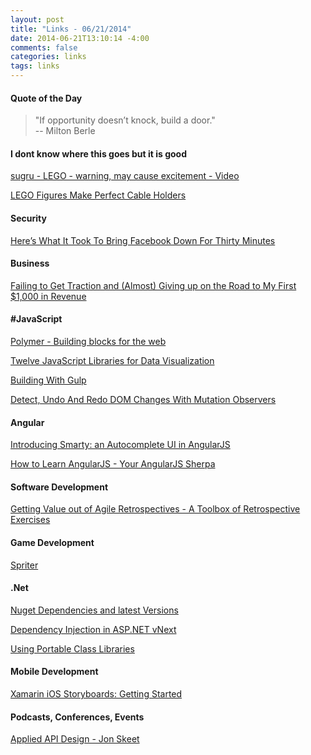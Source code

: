 ```yaml
---
layout: post
title: "Links - 06/21/2014"
date: 2014-06-21T13:10:14 -4:00
comments: false
categories: links
tags: links
---
```


#### Quote of the Day

<blockquote>"If opportunity doesn’t knock, build a door."<br>
-- Milton Berle
</blockquote>

#### I dont know where this goes but it is good

[sugru - LEGO - warning, may cause excitement - Video](https://www.youtube.com/watch?v=JnwQXxEbaPw)

[LEGO Figures Make Perfect Cable Holders](http://lifehacker.com/lego-figures-make-perfect-cable-holders-1586830454)

#### Security

[Here’s What It Took To Bring Facebook Down For Thirty Minutes](http://uproxx.com/technology/2014/06/heres-what-it-took-to-bring-facebook-down-for-thirty-minutes/)

#### Business

[Failing to Get Traction and (Almost) Giving up on the Road to My First $1,000 in Revenue](http://www.extendslogic.com/general/my-first-1k/)

#### #JavaScript

[Polymer - Building blocks for the web](http://www.polymer-project.org/)

[Twelve JavaScript Libraries for Data Visualization](http://www.sitepoint.com/twelve-javascript-libraries-data-visualization)

[Building With Gulp](http://www.smashingmagazine.com/2014/06/11/building-with-gulp)

[Detect, Undo And Redo DOM Changes With Mutation Observers](http://addyosmani.com/blog/mutation-observers)

#### Angular

[Introducing Smarty: an Autocomplete UI in AngularJS](http://www.thumbtack.com/engineering/introducing-smarty/)

[How to Learn AngularJS - Your AngularJS Sherpa](http://www.ng-newsletter.com/posts/how-to-learn-angular.html)

#### Software Development

[Getting Value out of Agile Retrospectives - A Toolbox of Retrospective Exercises](http://www.infoq.com/minibooks/agile-retrospectives-value)

#### Game Development

[Spriter](http://brashmonkey.com/spriter.htm)

#### .Net

[Nuget Dependencies and latest Versions](http://weblog.west-wind.com/posts/2014/Jun/19/Nuget-Dependencies-and-latest-Versions)

[Dependency Injection in ASP.NET vNext](http://blogs.msdn.com/b/webdev/archive/2014/06/17/dependency-injection-in-asp-net-vnext.aspx)

[Using Portable Class Libraries](http://blogs.msdn.com/b/cdndevs/archive/2014/06/17/using-portable-class-libraries.aspx)

#### Mobile Development

[Xamarin iOS Storyboards: Getting Started](http://jesseliberty.com/2014/06/18/xamarin-ios-storyboards-getting-started)

#### Podcasts, Conferences, Events

[Applied API Design - Jon Skeet](http://www.infoq.com/presentations/api-design-code)
